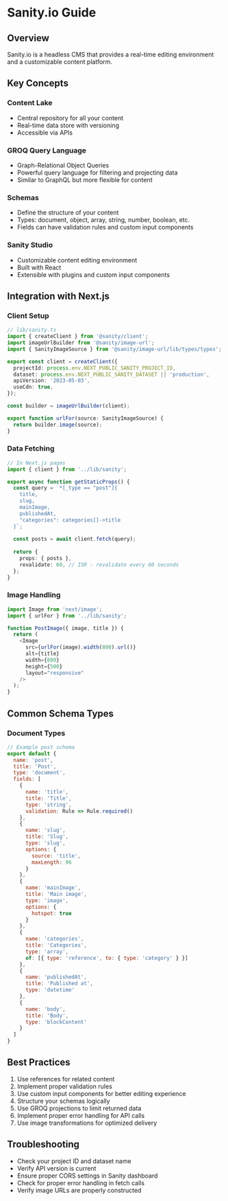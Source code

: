 # Sanity.io Guide

## Overview
Sanity.io is a headless CMS that provides a real-time editing environment and a customizable content platform.

## Key Concepts

### Content Lake
- Central repository for all your content
- Real-time data store with versioning
- Accessible via APIs

### GROQ Query Language
- Graph-Relational Object Queries
- Powerful query language for filtering and projecting data
- Similar to GraphQL but more flexible for content

### Schemas
- Define the structure of your content
- Types: document, object, array, string, number, boolean, etc.
- Fields can have validation rules and custom input components

### Sanity Studio
- Customizable content editing environment
- Built with React
- Extensible with plugins and custom input components

## Integration with Next.js

### Client Setup
```typescript
// lib/sanity.ts
import { createClient } from '@sanity/client';
import imageUrlBuilder from '@sanity/image-url';
import { SanityImageSource } from '@sanity/image-url/lib/types/types';

export const client = createClient({
  projectId: process.env.NEXT_PUBLIC_SANITY_PROJECT_ID,
  dataset: process.env.NEXT_PUBLIC_SANITY_DATASET || 'production',
  apiVersion: '2023-05-03',
  useCdn: true,
});

const builder = imageUrlBuilder(client);

export function urlFor(source: SanityImageSource) {
  return builder.image(source);
}
```

### Data Fetching
```typescript
// In Next.js pages
import { client } from '../lib/sanity';

export async function getStaticProps() {
  const query = `*[_type == "post"]{
    title,
    slug,
    mainImage,
    publishedAt,
    "categories": categories[]->title
  }`;
  
  const posts = await client.fetch(query);
  
  return {
    props: { posts },
    revalidate: 60, // ISR - revalidate every 60 seconds
  };
}
```

### Image Handling
```typescript
import Image from 'next/image';
import { urlFor } from '../lib/sanity';

function PostImage({ image, title }) {
  return (
    <Image
      src={urlFor(image).width(800).url()}
      alt={title}
      width={800}
      height={500}
      layout="responsive"
    />
  );
}
```

## Common Schema Types

### Document Types
```js
// Example post schema
export default {
  name: 'post',
  title: 'Post',
  type: 'document',
  fields: [
    {
      name: 'title',
      title: 'Title',
      type: 'string',
      validation: Rule => Rule.required()
    },
    {
      name: 'slug',
      title: 'Slug',
      type: 'slug',
      options: {
        source: 'title',
        maxLength: 96
      }
    },
    {
      name: 'mainImage',
      title: 'Main image',
      type: 'image',
      options: {
        hotspot: true
      }
    },
    {
      name: 'categories',
      title: 'Categories',
      type: 'array',
      of: [{ type: 'reference', to: { type: 'category' } }]
    },
    {
      name: 'publishedAt',
      title: 'Published at',
      type: 'datetime'
    },
    {
      name: 'body',
      title: 'Body',
      type: 'blockContent'
    }
  ]
}
```

## Best Practices
1. Use references for related content
2. Implement proper validation rules
3. Use custom input components for better editing experience
4. Structure your schemas logically
5. Use GROQ projections to limit returned data
6. Implement proper error handling for API calls
7. Use image transformations for optimized delivery

## Troubleshooting
- Check your project ID and dataset name
- Verify API version is current
- Ensure proper CORS settings in Sanity dashboard
- Check for proper error handling in fetch calls
- Verify image URLs are properly constructed 